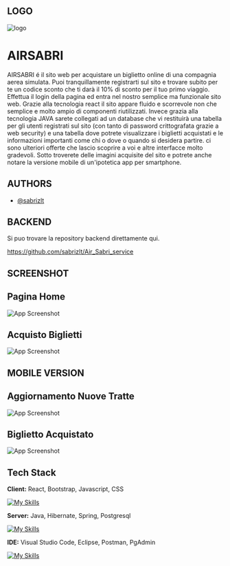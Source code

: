 ## LOGO


![logo](https://github.com/sabrizlt/airsabri/blob/main/src/IMAGE/logo.png?raw=true)



# AIRSABRI

AIRSABRI é il sito web per acquistare un biglietto online di una compagnia aerea simulata. Puoi tranquillamente registrarti sul sito e trovare subito per te un codice sconto che ti darà il 10% di sconto per il tuo primo viaggio. Effettua il login della pagina ed entra nel nostro semplice ma funzionale sito web.
Grazie alla tecnologia react il sito appare fluido e scorrevole non che semplice e molto ampio di componenti riutilizzati.
Invece grazia alla tecnologia JAVA sarete collegati ad un database che vi restituirà una tabella per gli utenti registrati sul sito (con tanto di password crittografata grazie a web security) e una tabella dove potrete visualizzare i biglietti acquistati e le informazioni importanti come chi o dove o quando si desidera partire.
ci sono ulteriori offerte che lascio scoprire a voi e altre interfacce molto gradevoli.
Sotto troverete delle imagini acquisite del sito e potrete anche notare la versione mobile di un'ipotetica app per smartphone.


## AUTHORS

- [@sabrizlt](https://github.com/sabrizlt)


## BACKEND

Si puo trovare la repository backend direttamente qui.

https://github.com/sabrizlt/Air_Sabri_service


## SCREENSHOT

## Pagina Home

![App Screenshot](https://github.com/sabrizlt/airsabri/blob/main/src/IMAGE/Screenshot%202023-07-25%20alle%2014.05.19.png?raw=true)

## Acquisto Biglietti

![App Screenshot](https://github.com/sabrizlt/airsabri/blob/main/src/IMAGE/Screenshot%202023-07-25%20alle%2014.06.45.png?raw=true)

## MOBILE VERSION


## Aggiornamento Nuove Tratte

![App Screenshot](https://github.com/sabrizlt/airsabri/blob/main/src/IMAGE/Screenshot%202023-07-25%20alle%2014.09.52.png?raw=true)

## Biglietto Acquistato

![App Screenshot](https://github.com/sabrizlt/airsabri/blob/main/src/IMAGE/Screenshot%202023-07-25%20alle%2014.10.35.png?raw=true)


## Tech Stack

**Client:** React, Bootstrap, Javascript, CSS

[![My Skills](https://skillicons.dev/icons?i=react,js,bootstrap,css )](https://skillicons.dev)

**Server:** Java, Hibernate, Spring, Postgresql

[![My Skills](https://skillicons.dev/icons?i=java,hibernate,spring,postgresql )](https://skillicons.dev)

**IDE:** Visual Studio Code, Eclipse, Postman, PgAdmin

[![My Skills](https://skillicons.dev/icons?i=vscode,eclipse,postman,postgresql )](https://skillicons.dev)
